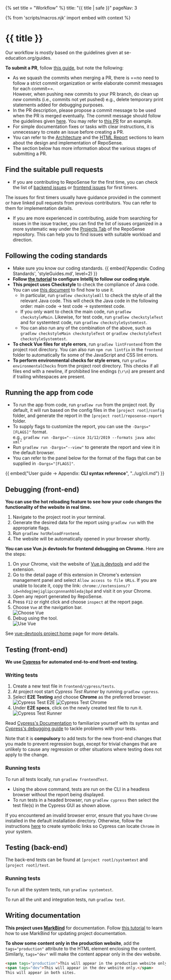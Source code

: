 {% set title = "Workflow" %}
<frontmatter>
  title: "{{ title | safe }}"
  pageNav: 3
</frontmatter>

{% from 'scripts/macros.njk' import embed with context %}

<h1 class="display-4"><md>{{ title }}</md></h1>

<div class="lead">

Our workflow is mostly based on the guidelines given at se-education.org/guides.
</div>

**To submit a PR**, follow [this guide](https://se-education.org/guides/guidelines/PRs.html), but note the following:

* As we squash the commits when merging a PR, there is ==no need to follow a strict commit organization or write elaborate commit messages for each commit==.<br>
  However, when pushing new commits to your PR branch, do clean up _new_ commits (i.e., commits not yet pushed) e.g., delete temporary print statements added for debugging purposes.
* In the PR description, please propose a commit message to be used when the PR is merged eventually. The commit message should follow the guidelines given [here](https://se-education.org/guides/guidelines/PRs.html). You may refer to [this PR](https://github.com/reposense/RepoSense/pull/1057) for an example.
* For simple documentation fixes or tasks with clear instructions, it is unnecessary to create an issue before creating a PR.
* You can refer to the [Architecture](architecture.html) and the [HTML Report](report.html) sections to learn about the design and implementation of RepoSense.
* The section below has more information about the various stages of submitting a PR.

<!-- ==================================================================================================== -->

## Find the suitable pull requests

* If you are contributing to RepoSense for the first time, you can check the list of [backend issues](https://github.com/reposense/RepoSense/issues?q=is%3Aopen+is%3Aissue+label%3Aa-Backend+label%3Ad.FirstTimers) or [frontend issues](https://github.com/reposense/RepoSense/issues?q=is%3Aopen+is%3Aissue+label%3Ad.FirstTimers+label%3Aa-FrontEnd) for first timers.

<box type="info" seamless>

The issues for first timers usually have guidance provided in the comment or have linked pull requests from previous contributors. You can refer to them for implementation details.
</box>

* If you are more experienced in contributing, aside from searching for issues in the issue tracker, you can find the list of issues organized in a more systematic way under the [Projects Tab](https://github.com/reposense/RepoSense/projects) of the RepoSense repository. This can help you to find issues with suitable workload and direction.


<!-- ==================================================================================================== -->

## Following the coding standards

* Make sure you know our coding standards.
  {{ embed('Appendix: Coding Standards', 'styleGuides.md', level=2) }}
* **Follow [the tutorial](https://se-education.org/guides/tutorials/intellijCodeStyle.html) to configure Intellij to follow our coding style**.
* **This project uses Checkstyle** to check the compliance of Java code. You can use [this document](https://se-education.org/guides/tutorials/checkstyle.html) to find how to use it.
  * In particular, run `gradlew checkstyleAll` to check the style of all the relevant Java code. This will check the Java code in the following order: main code -> test code -> systemtest code.
  * If you only want to check the main code, run `gradlew checkstyleMain`. Likewise, for test code, run `gradlew checkstyleTest` and for systemtest code, run `gradlew checkstyleSystemtest`.
  * You can also run any of the combination of the above, such as `gradlew checkstyleMain checkstyleTest` or `gradlew checkstyleTest checkstyleSystemtest`.
* **To check Vue files for style errors**, run `gradlew lintFrontend` from the project root directory. You can also run `npm run lintfix` in the `frontend` folder to automatically fix some of the JavaScript and CSS lint errors.
* **To perform environmental checks for style errors**, run `gradlew environmentalChecks` from the project root directory. This checks if all files end with a newline, if prohibited line endings (`\r\n`) are present and if trailing whitespaces are present.

<!-- ==================================================================================================== -->

## Running the app from code

<div id="section-running-from-code">

* To run the app from code, run `gradlew run` from the project root. By default, it will run based on the config files in the `[project root]/config` folder, and generate the report in the `[project root]/reposense-report` folder.
* To supply flags to customize the report, you can use the `-Dargs="[FLAGS]"` format.<br>
  e.g., `gradlew run -Dargs="--since 31/12/2019 --formats java adoc xml"`
* Run `gradlew run -Dargs="--view"` to generate the report and view it in the default browser.
* You can refer to the panel below for the format of the flags that can be supplied in `-Dargs="[FLAGS]"`.

{{ embed("User guide → Appendix: **CLI syntax reference**", "../ug/cli.md") }}
</div>

<!-- ==================================================================================================== -->

## Debugging (front-end)

**You can use the hot reloading feature to see how your code changes the functionality of the website in real time.**
1. Navigate to the project root in your terminal.
1. Generate the desired data for the report using `gradlew run` with the appropriate flags.
1. Run `gradlew hotReloadFrontend`.
1. The website will be automatically opened in your browser shortly.

**You can use Vue.js devtools for frontend debugging on Chrome.** Here are the steps:
1. On your Chrome, visit the website of [Vue.js devtools](https://chrome.google.com/webstore/detail/vuejs-devtools/nhdogjmejiglipccpnnnanhbledajbpd) and add the extension.
1. Go to the detail page of this extension in Chrome's extension management panel and select `Allow access to file URLs`. If you are unable to locate it, copy the link: `chrome://extensions/?id=nhdogjmejiglipccpnnnanhbledajbpd` and visit it on your Chrome.
1. Open any report generated by RepoSense.
1. Press `F12` or right click and choose `inspect` at the report page.
1. Choose `Vue` at the navigation bar.<br>
   ![Choose Vue](../images/choose-vue.png)
1. Debug using the tool.<br>
   ![Use Vue](../images/use-vue.png)

<box type="info" seamless>

See [vue-devtools project home](https://github.com/vuejs/vue-devtools) page for more details.
</box>

<!-- ==================================================================================================== -->

## Testing (front-end)

**We use [Cypress](https://www.cypress.io/) for automated end-to-end front-end testing.**

### Writing tests
1. Create a new test file in `frontend/cypress/tests`.
1. At project root start *Cypress Test Runner* by running `gradlew cypress`.
1. Select **E2E Testing** and choose **Chrome** as the preferred browser.
 ![Cypress Test E2E](../images/cypress-test-e2e.png)
 ![Cypress Test Chrome](../images/cypress-test-chrome.png)
1. Under **E2E specs**, click on the newly created test file to run it.
![Cypress Test Runner](../images/cypress-test-runner.png "Cypress Test Runner")

<box type="info" seamless>

Read [Cypress's Documentation](https://docs.cypress.io/api/commands/document.html#Syntax) to familiarize yourself with its syntax and [Cypress's debugging guide](https://docs.cypress.io/guides/guides/debugging.html#Log-Cypress-events) to tackle problems with your tests.
</box>

<box type="warning" seamless>

Note that it is **compulsory** to add tests for the new front-end changes that you made to prevent regression bugs, except for trivial changes that are unlikely to cause any regression or other situations where testing does not apply to the change.
</box>

<!-- ------------------------------------------------------------------------------------------------------ -->

### Running tests

To run all tests locally, run `gradlew frontendTest`.
* Using the above command, tests are run on the CLI in a headless browser without the report being displayed.
* To run tests in a headed browser, run `gradlew cypress` then select the test file(s) in the Cypress GUI as shown above.

<box type="info" seamless>

If you encountered an invalid browser error, ensure that you have `Chrome` installed in the default installation directory. Otherwise, follow the instructions [here](https://docs.cypress.io/guides/guides/debugging.html#Launching-browsers) to create symbolic links so Cypress can locate `Chrome` in your system.
</box>

<!-- ==================================================================================================== -->

## Testing (back-end)

The back-end tests can be found at `[project root]/systemtest` and `[project root]/test`.

### Running tests

To run all the system tests, run `gradlew systemtest`.

To run all the unit and integration tests, run `gradlew test`.

<!-- ==================================================================================================== -->

## Writing documentation

**This project uses [MarkBind](https://markbind.org/)** for documentation. Follow [this tutorial](https://se-education.org/guides/tutorials/markbind.html) to learn how to use MarkBind for updating project documentation.

**To show some content only in the <tooltip content="i.e., https://reposense.org">production website</tooltip>**, add the `tags="production"` attribute to the HTML element enclosing the content. Similarly, `tags="dev"` will make the content appear only in the <tooltip content="i.e., https://reposense.org/RepoSense">dev website</tooltip>.

```html
<span tags="production">This will appear in the production website only.</span>
<span tags="dev">This will appear in the dev website only.</span>
This will appear in both sites.
```
